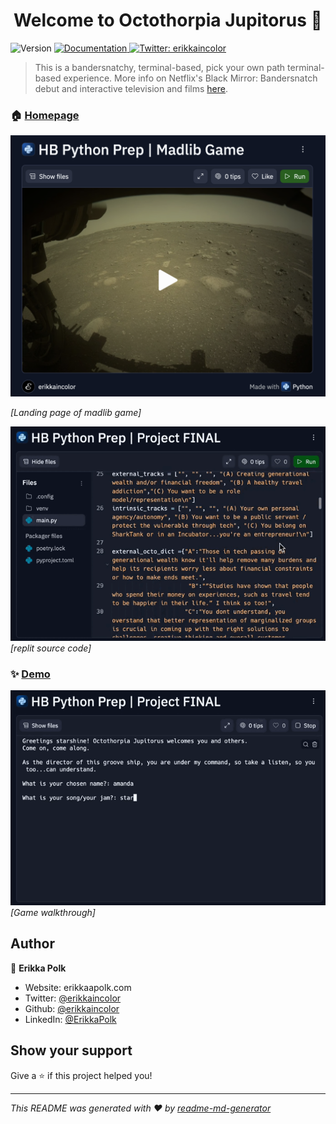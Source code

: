 <h1 align="center">Welcome to Octothorpia Jupitorus 👋</h1>
<p>
  <img alt="Version" src="https://img.shields.io/badge/version-2.0-blue.svg?cacheSeconds=2592000" />
  <a href="https://github.com/erikkaincolor/madlib_game" target="_blank">
    <img alt="Documentation" src="https://img.shields.io/badge/documentation-yes-brightgreen.svg" />
  </a>
  <a href="https://twitter.com/erikkaincolor" target="_blank">
    <img alt="Twitter: erikkaincolor" src="https://img.shields.io/twitter/follow/erikkaincolor.svg?style=social" />
  </a>
</p>

> This is a bandersnatchy, terminal-based, pick your own path terminal-based experience. More info on Netflix's Black Mirror: Bandersnatch debut and interactive television and films [here](https://pepperdine-graphic.com/opinion-the-intrigue-of-interactive-television-and-films/).

### 🏠 [Homepage](https://replit.com/@erikkaincolor/HB-Python-Prep-or-Project-FINAL)

![](https://github.com/erikkaincolor/madlib_game/blob/main/game-cover.png)     

_[Landing page of madlib game]_

![](https://github.com/erikkaincolor/madlib_game/blob/main/replit-source-code.gif)     
_[replit source code]_

### ✨ [Demo](https://replit.com/@erikkaincolor/HB-Python-Prep-or-Project-FINAL)

![](https://github.com/erikkaincolor/madlib_game/blob/main/game-walkthrough.gif)     
_[Game walkthrough]_

## Author

👤 **Erikka Polk**

* Website: erikkaapolk.com
* Twitter: [@erikkaincolor](https://twitter.com/erikkaincolor)
* Github: [@erikkaincolor](https://github.com/erikkaincolor)
* LinkedIn: [@ErikkaPolk](https://linkedin.com/in/ErikkaPolk)

## Show your support

Give a ⭐️ if this project helped you!

***
_This README was generated with ❤️ by [readme-md-generator](https://github.com/kefranabg/readme-md-generator)_
